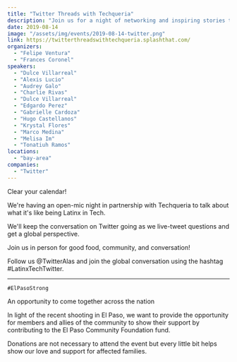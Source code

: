 ```yaml
---
title: "Twitter Threads with Techqueria"
description: "Join us for a night of networking and inspiring stories told by Latinx in Tech hosted by Twitter."
date: 2019-08-14
image: "/assets/img/events/2019-08-14-twitter.png"
link: https://twitterthreadswithtechqueria.splashthat.com/
organizers:
  - "Felipe Ventura"
  - "Frances Coronel"
speakers:
  - "Dulce Villarreal"
  - "Alexis Lucio"
  - "Audrey Galo"
  - "Charlie Rivas"
  - "Dulce Villarreal"
  - "Edgardo Perez"
  - "Gabrielle Cardoza"
  - "Hugo Castellanos"
  - "Krystal Flores"
  - "Marco Medina"
  - "Melisa Im"
  - "Tonatiuh Ramos"
locations:
  - "bay-area"
companies:
  - "Twitter"
---
```


Clear your calendar!

We're having an open-mic night in partnership with Techqueria to talk about what it's like being Latinx in Tech.

We'll keep the conversation on Twitter going as we live-tweet questions and get a global perspective.

Join us in person for good food, community, and conversation!

Follow us @TwitterAlas and join the global conversation using the hashtag #LatinxTechTwitter.

---

`#ElPasoStrong`

An opportunity to come together across the nation

In light of the recent shooting in El Paso, we want to provide the opportunity for members and allies of the community to show their support by contributing to the El Paso Community Foundation fund.

Donations are not necessary to attend the event but every little bit helps show our love and support for affected families.
